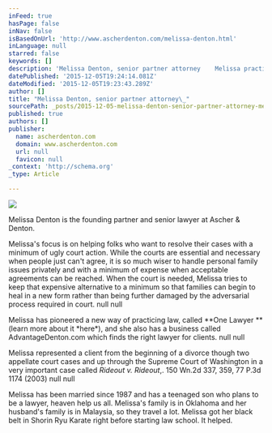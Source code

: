 ```yaml
---
inFeed: true
hasPage: false
inNav: false
isBasedOnUrl: 'http://www.ascherdenton.com/melissa-denton.html'
inLanguage: null
starred: false
keywords: []
description: 'Melissa Denton, senior partner attorney    Melissa practices only in the area of Family Law - including many things like: Divorce; Child Custody; Child Support;'
datePublished: '2015-12-05T19:24:14.081Z'
dateModified: '2015-12-05T19:23:43.289Z'
author: []
title: "Melissa Denton, senior partner attorney\_"
sourcePath: _posts/2015-12-05-melissa-denton-senior-partner-attorney-melissa-practices.md
published: true
authors: []
publisher:
  name: ascherdenton.com
  domain: www.ascherdenton.com
  url: null
  favicon: null
_context: 'http://schema.org'
_type: Article

---
```

![](https://s3-us-west-2.amazonaws.com/the-grid-img/p/85bfbca1d7a3db9a581e1ac68615737733bae0be.jpg)

Melissa Denton is the founding partner and senior lawyer at Ascher & Denton. 

Melissa's focus is on helping folks who want to resolve their cases with a minimum of ugly court action. While the courts are essential and necessary when people just can't agree, it is so much wiser to handle personal family issues privately and with a minimum of expense when acceptable agreements can be reached. When the court is needed, Melissa tries to keep that expensive alternative to a minimum so that families can begin to heal in a new form rather than being further damaged by the adversarial process required in court.
null
null

Melissa has pioneered a new way of practicing law, called **One Lawyer **(learn more about it \*here\*), and she also has a business called AdvantageDenton.com which finds the right lawyer for clients.
null
null

Melissa represented a client from the beginning of a divorce though two appellate court cases and up through the Supreme Court of Washington in a very important case called _Rideout v. Rideout_,. 150 Wn.2d 337, 359, 77 P.3d 1174 (2003)
null
null

Melissa has been married since 1987 and has a teenaged son who plans to be a lawyer, heaven help us all. Melissa's family is in Oklahoma and her husband's family is in Malaysia, so they travel a lot. Melissa got her black belt in Shorin Ryu Karate right before starting law school. It helped.